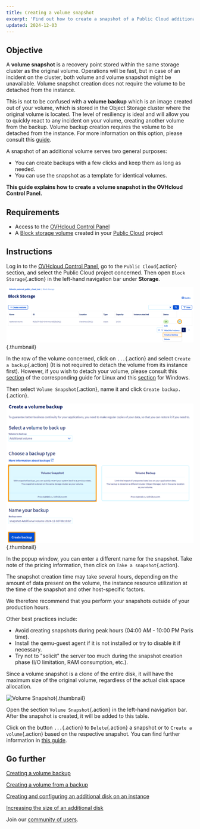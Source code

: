 ```yaml
---
title: Creating a volume snapshot
excerpt: 'Find out how to create a snapshot of a Public Cloud additional disk'
updated: 2024-12-03
---
```


## Objective

A **volume snapshot** is a recovery point stored within the same storage cluster as the original volume. Operations will be fast, but in case of an incident on the cluster, both volume and volume snapshot might be unavailable. Volume snapshot creation does not require the volume to be detached from the instance.

This is not to be confused with a **volume backup** which is an image created out of your volume, which is stored in the Object Storage cluster where the original volume is located. The level of resiliency is ideal and will allow you to quickly react to any incident on your volume, creating another volume from the backup. Volume backup creation requires the volume to be detached from the instance. For more information on this option, please consult this [guide](/pages/public_cloud/compute/volume-backup).

A snapshot of an additional volume serves two general purposes:

- You can create backups with a few clicks and keep them as long as needed.
- You can use the snapshot as a template for identical volumes.

**This guide explains how to create a volume snapshot in the OVHcloud Control Panel.**

## Requirements

- Access to the [OVHcloud Control Panel](/links/manager)
- A [Block storage volume](/pages/public_cloud/compute/create_and_configure_an_additional_disk_on_an_instance) created in your [Public Cloud](https://www.ovhcloud.com/en-gb/public-cloud/) project

## Instructions

Log in to the [OVHcloud Control Panel](/links/manager), go to the `Public Cloud`{.action} section, and select the Public Cloud project concerned. Then open `Block Storage`{.action} in the left-hand navigation bar under **Storage**.

![Volume Snapshot](images/volume_snapshot01.png){.thumbnail}

In the row of the volume concerned, click on `...`{.action} and select `Create a backup`{.action} (It is not required to detach the volume from its instance first). However, if you wish to detach your volume, please consult this [section](/pages/public_cloud/compute/create_and_configure_an_additional_disk_on_an_instance#on-linux) of the corresponding guide for Linux and this [section](/pages/public_cloud/compute/create_and_configure_an_additional_disk_on_an_instance#on-windows) for Windows.

Then select `Volume Snapshot`{.action}, name it and click `Create backup.`{.action}.

![Volume Snapshot](images/volume_snapshot02.png){.thumbnail}

In the popup window, you can enter a different name for the snapshot. Take note of the pricing information, then click on `Take a snapshot`{.action}.

The snapshot creation time may take several hours, depending on the amount of data present on the volume, the instance resource utilization at the time of the snapshot and other host-specific factors.

We therefore recommend that you perform your snapshots outside of your production hours. 

Other best practices include:

- Avoid creating snapshots during peak hours (04:00 AM - 10:00 PM Paris time).
- Install the qemu-guest agent if it is not installed or try to disable it if necessary.
- Try not to "solicit" the server too much during the snapshot creation phase (I/O limitation, RAM consumption, etc.).

Since a volume snapshot is a clone of the entire disk, it will have the maximum size of the original volume, regardless of the actual disk space allocation.

![Volume Snapshot](images/volume_snapshot03.png){.thumbnail}

Open the section `Volume Snapshot`{.action} in the left-hand navigation bar. After the snapshot is created, it will be added to this table.

Click on the button `...`{.action} to `Delete`{.action} a snapshot or to `Create a volume`{.action} based on the respective snapshot. You can find further information in [this guide](/pages/public_cloud/compute/create-volume-from-snapshot).

## Go further

[Creating a volume backup](/pages/public_cloud/compute/volume-backup)

[Creating a volume from a backup](/pages/public_cloud/compute/create-volume-from-snapshot)

[Creating and configuring an additional disk on an instance](/pages/public_cloud/compute/create_and_configure_an_additional_disk_on_an_instance)

[Increasing the size of an additional disk](/pages/public_cloud/compute/increase_the_size_of_an_additional_disk)

Join our [community of users](/links/community).